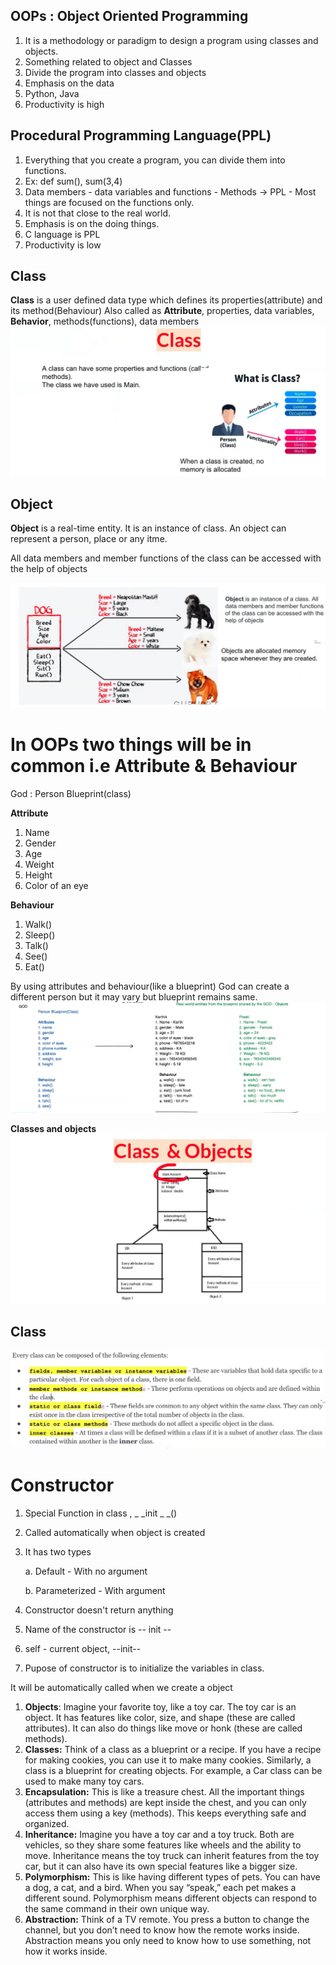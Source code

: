 OOPs : Object Oriented Programming
----------------------------------
1. It is a methodology or paradigm to design a program using classes and objects.
2. Something related to object and Classes
3. Divide the program into classes and objects
4. Emphasis on the data
5. Python, Java
6. Productivity is high

Procedural Programming Language(PPL)
-------------------------------
1. Everything that you create a program, you can divide them into functions.
2. Ex: def sum(), sum(3,4)
3. Data members - data variables and functions - Methods -> PPL - Most things are focused on the functions only.
4. It is not that close to the real world.
5. Emphasis is on the doing things.
6. C language is PPL
7. Productivity is low

Class
-----
 **Class** is a user defined data type which defines its properties(attribute) and its method(Behaviour)
Also called as **Attribute**, properties, data variables, **Behavior**, methods(functions), data members
![img_2.png](img_2.png)

Object
------
**Object** is a real-time entity. It is an instance of class. An object can represent a person, place or any itme.

All data members and member functions of the class can be accessed with the help of objects

![img_1.png](img_1.png)

# In OOPs two things will be in common i.e Attribute & Behaviour
God : 
Person Blueprint(class)

**Attribute**
1. Name
2. Gender
3. Age
4. Weight
5. Height
6. Color of an eye

**Behaviour**
1. Walk()
2. Sleep()
3. Talk()
4. See()
5. Eat()

By using attributes and behaviour(like a blueprint) God can create a different person but it may vary but blueprint remains same.
![img.png](img.png)

**Classes and objects**
![img_3.png](img_3.png)

Class
-----
![img_4.png](img_4.png)


# Constructor
1. Special Function in class , _ _init _ _()
2. Called automatically when object is created
3. It has two types

   a. Default - With no argument

   b. Parameterized - With argument
4. Constructor doesn't return anything
5. Name of the constructor is -- init --
6. self - current object, --init-- 
7. Pupose of constructor is to initialize the variables in class.

It will be automatically called when we create a object

1. **Objects**: Imagine your favorite toy, like a toy car. The toy car is an object. 
   It has features like color, size, and shape (these are called attributes). 
   It can also do things like move or honk (these are called methods).
2. **Classes:** Think of a class as a blueprint or a recipe. If you have a recipe for making cookies, 
   you can use it to make many cookies. Similarly, a class is a blueprint for creating objects. 
   For example, a Car class can be used to make many toy cars.
3. **Encapsulation:** This is like a treasure chest. All the important things (attributes and methods) are kept inside 
   the chest, and you can only access them using a key (methods). This keeps everything safe and organized.
4. **Inheritance:** Imagine you have a toy car and a toy truck. Both are vehicles, 
   so they share some features like wheels and the ability to move. 
   Inheritance means the toy truck can inherit features from the toy car, 
   but it can also have its own special features like a bigger size.
5. **Polymorphism:** This is like having different types of pets. You can have a dog, a cat, and a bird. 
   When you say “speak,” each pet makes a different sound. 
   Polymorphism means different objects can respond to the same command in their own unique way.
6. **Abstraction:** Think of a TV remote. You press a button to change the channel, 
   but you don’t need to know how the remote works inside. Abstraction means you only need to know how to use something, 
   not how it works inside.
